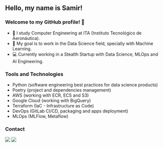 ## Hello, my name is Samir!
### Welcome to my GitHub profile! 👋

- 📘 I study Computer Engineering at ITA (Instituto Tecnológico de Aeronáutica).
- 🏁 My goal is to work in the Data Science field, specially with Machine Learning.
- 💻 Currently working in a Stealth Startup with Data Science, MLOps and AI Engineering.

###  Tools and Technologies

- Python (software engineering best practices for data science products)
- Poetry (project and dependencies management)
- AWS (working with ECR, ECS and S3) 
- Google Cloud (working with BigQuery)
- Terraform (IaC - Infrastructure as Code)
- DevOps (GitLab CI/CD, packaging and apps deployment)
- MLOps (MLFlow, Metaflow)

### Contact

<div>
<a href = "mailto:samir.silva12342@gmail.com"><img src="https://img.shields.io/badge/Gmail-D14836?style=for-the-badge&logo=gmail&logoColor=white" target="_blank"></a>
<a href="https://www.linkedin.com/in/samir-nunes-da-silva/" target="_blank"><img src="https://img.shields.io/badge/-LinkedIn-%230077B5?style=for-the-badge&logo=linkedin&logoColor=white" target="_blank"></a>   
</div>

